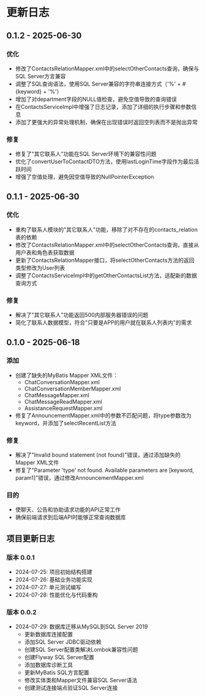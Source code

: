 # 更新日志

## 0.1.2 - 2025-06-30
### 优化
- 修改了ContactsRelationMapper.xml中的selectOtherContacts查询，确保与SQL Server方言兼容
- 调整了SQL查询语法，使用SQL Server兼容的字符串连接方式（'%' + #{keyword} + '%'）
- 增加了对department字段的NULL值检查，避免空值导致的查询错误
- 在ContactsServiceImpl中增强了日志记录，添加了详细的执行步骤和参数信息
- 添加了更强大的异常处理机制，确保在出现错误时返回空列表而不是抛出异常

### 修复
- 修复了"其它联系人"功能在SQL Server环境下的兼容性问题
- 优化了convertUserToContactDTO方法，使用lastLoginTime字段作为最后活跃时间
- 增强了空值处理，避免因空值导致的NullPointerException

## 0.1.1 - 2025-06-30
### 优化
- 重构了联系人模块的"其它联系人"功能，移除了对不存在的contacts_relation表的依赖
- 修改了ContactsRelationMapper.xml中的selectOtherContacts查询，直接从用户表和角色表获取数据
- 更新了ContactsRelationMapper接口，将selectOtherContacts方法的返回类型修改为User列表
- 调整了ContactsServiceImpl中的getOtherContactsList方法，适配新的数据查询方式

### 修复
- 解决了"其它联系人"功能返回500内部服务器错误的问题
- 简化了联系人数据模型，符合"只要是APP的用户就在联系人列表内"的需求

## 0.1.0 - 2025-06-18
### 添加
- 创建了缺失的MyBatis Mapper XML文件：
  - ChatConversationMapper.xml
  - ChatConversationMemberMapper.xml
  - ChatMessageMapper.xml
  - ChatMessageReadMapper.xml
  - AssistanceRequestMapper.xml
- 修复了AnnouncementMapper.xml中的参数不匹配问题，将type参数改为keyword，并添加了selectRecentList方法

### 修复
- 解决了"Invalid bound statement (not found)"错误，通过添加缺失的Mapper XML文件
- 修复了"Parameter 'type' not found. Available parameters are [keyword, param1]"错误，通过修改AnnouncementMapper.xml

### 目的
- 使聊天、公告和协助请求功能的API正常工作
- 确保前端请求到后端API时能够正常查询数据库

## 项目更新日志

### 版本 0.0.1
- 2024-07-25: 项目初始结构搭建
- 2024-07-26: 基础业务功能实现
- 2024-07-27: 单元测试编写
- 2024-07-28: 性能优化与代码重构

### 版本 0.0.2
- 2024-07-29: 数据库迁移从MySQL到SQL Server 2019
  - 更新数据库连接配置
  - 添加SQL Server JDBC驱动依赖
  - 创建SQL Server配置类解决Lombok兼容性问题
  - 创建Flyway SQL Server配置
  - 添加数据库诊断工具
  - 更新MyBatis SQL方言配置
  - 修改实体类和Mapper文件兼容SQL Server语法
  - 创建测试连接端点验证SQL Server连接 